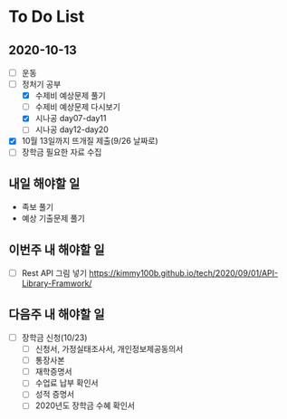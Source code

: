 # To Do List

## 2020-10-13

- [ ] 운동
- [ ] 정처기 공부
    - [x] 수제비 예상문제 풀기
    - [ ] 수제비 예상문제 다시보기
    - [x] 시나공 day07-day11
    - [ ] 시나공 day12-day20
- [x] 10월 13일까지 뜨개질 제출(9/26 날짜로)
- [ ] 장학금 필요한 자료 수집

## 내일 해야할 일
- 족보 풀기
- 예상 기출문제 풀기

## 이번주 내 해야할 일

- [ ] Rest API 그림 넣기 <https://kimmy100b.github.io/tech/2020/09/01/API-Library-Framwork/>

## 다음주 내 해야할 일

- [ ] 장학금 신청(10/23)
    - [ ] 신청서, 가정실태조사서, 개인정보제공동의서
    - [ ] 통장사본
    - [ ] 재학증명서
    - [ ] 수업료 납부 확인서
    - [ ] 성적 증명서
    - [ ] 2020년도 장학금 수혜 확인서